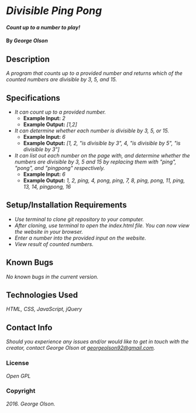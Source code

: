 # _Divisible Ping Pong_

#### _Count up to a number to play!_

#### By _**George Olson**_

## Description

_A program that counts up to a provided number and returns which of the counted numbers are divisible by 3, 5, and 15._

## Specifications

* _It can count up to a provided number._
  * __Example Input:__ _2_
  * __Example Output:__ _[1,2]_
* _It can determine whether each number is divisible by 3, 5, or 15._
  * __Example Input:__ _6_
  * __Example Output:__ _[1, 2, "is divisible by 3", 4, "is divisible by 5", "is divisible by 3"]_
* _It can list out each number on the page with, and determine whether the numbers are divisible by 3, 5 and 15 by replacing them with "ping", "pong", and "pingpong" respectively._
  * __Example Input:__ _6_
  * __Example Output:__ _1, 2, ping, 4, pong, ping, 7, 8, ping, pong, 11, ping, 13, 14, pingpong, 16_


## Setup/Installation Requirements
* _Use terminal to clone git repository to your computer._
* _After cloning, use terminal to open the index.html file. You can now view the website in your browser._
* _Enter a number into the provided input on the website._
* _View result of counted numbers._

## Known Bugs

_No known bugs in the current version._

## Technologies Used

_HTML, CSS, JavaScript, jQuery_

## Contact Info
_Should you experience any issues and/or would like to get in touch with the creator, contact George Olson at <a href="mailto:georgeolson92@gmail.com">georgeolson92@gmail.com</a>._

### License

*Open GPL*

### Copyright

_2016. George Olson._
